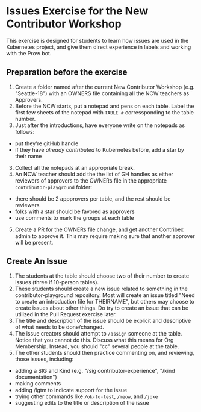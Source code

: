 # Issues Exercise for the New Contributor Workshop

This exercise is designed for students to learn how issues are used in the Kubernetes project, and give them direct experience in labels and working with the Prow bot.

## Preparation before the exercise

1. Create a folder named after the current New Contributor Workshop (e.g. "Seattle-18") with an OWNERS file containing all the NCW teachers as Approvers.
1. Before the NCW starts, put a notepad and pens on each table.  Label the first few sheets of the notepad with `TABLE #` corressponding to the table number.
2. Just after the introductions, have everyone write on the notepads as follows:
  - put they're gitHub handle
  - if they have *already contributed* to Kubernetes before, add a star by their name
3. Collect all the notepads at an appropriate break.
4. An NCW teacher should add the the list of GH handles as either reviewers of approvers to the OWNERs file in the appropriate `contributor-playground` folder:
  - there should be 2 appprovers per table, and the rest should be reviewers
  - folks with a star should be favored as approvers
  - use comments to mark the groups at each table
5. Create a PR for the OWNERs file change, and get another Contribex admin to approve it.  This may require making sure that another approver will be present.

## Create An Issue

1. The students at the table should choose two of their number to create issues (three if 10-person tables).
3. These students should create a new issue related to something in the contributor-playground repository.  Most will create an issue titled "Need to create an introduction file for THEIRNAME", but others may choose to create issues about other things.  Do try to create an issue that can be utilized in the Pull Request exercise later.
4. The title and description of the issue should be explicit and descriptive of what needs to be done/changed.
4. The issue creators should attempt to `/assign` someone at the table.  Notice that you cannot do this.  Discuss what this means for Org Membership.  Instead, you should "cc" several people at the table.
4. The other students should then practice commenting on, and reviewing, those issues, including:
  - adding a SIG and Kind (e.g. "/sig contributor-experience", "/kind documentation")
  - making comments
  - adding /lgtm to indicate support for the issue
  - trying other commands like `/ok-to-test`, `/meow`, and `/joke`
  - suggesting edits to the title or description of the issue
